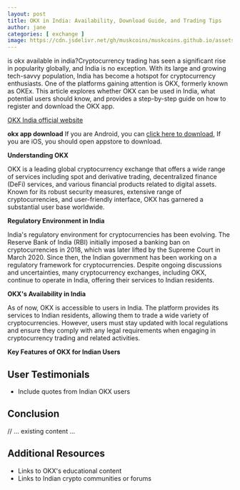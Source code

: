 ```yaml
---
layout: post
title: OKX in India: Availability, Download Guide, and Trading Tips
author: jane
categories: [ exchange ]
image: https://cdn.jsdelivr.net/gh/muskcoins/muskcoins.github.io/assets/images/okx-register.webp
---
```

is okx available in india?Cryptocurrency trading has seen a significant rise in popularity globally, and India is no exception. With its large and growing tech-savvy population, India has become a hotspot for cryptocurrency enthusiasts. One of the platforms gaining attention is OKX, formerly known as OKEx. This article explores whether OKX can be used in India, what potential users should know, and provides a step-by-step guide on how to register and download the OKX app.

[OKX India official website](/302.html?target=https://www.okx.com/join/65103688)

**okx app download**
If you are Android, you can [click here to download](/302.html?target=https://static.938w.cn/upgradeapp/okx-android.apk), If you are iOS, you should open appstore to download.

**Understanding OKX**

OKX is a leading global cryptocurrency exchange that offers a wide range of services including spot and derivative trading, decentralized finance (DeFi) services, and various financial products related to digital assets. Known for its robust security measures, extensive range of cryptocurrencies, and user-friendly interface, OKX has garnered a substantial user base worldwide.

**Regulatory Environment in India**

India's regulatory environment for cryptocurrencies has been evolving. The Reserve Bank of India (RBI) initially imposed a banking ban on cryptocurrencies in 2018, which was later lifted by the Supreme Court in March 2020. Since then, the Indian government has been working on a regulatory framework for cryptocurrencies. Despite ongoing discussions and uncertainties, many cryptocurrency exchanges, including OKX, continue to operate in India, offering their services to Indian residents.

**OKX's Availability in India**

As of now, OKX is accessible to users in India. The platform provides its services to Indian residents, allowing them to trade a wide variety of cryptocurrencies. However, users must stay updated with local regulations and ensure they comply with any legal requirements when engaging in cryptocurrency trading and related activities.

**Key Features of OKX for Indian Users**

## User Testimonials
- Include quotes from Indian OKX users

## Conclusion
// ... existing content ...

## Additional Resources
- Links to OKX's educational content
- Links to Indian crypto communities or forums